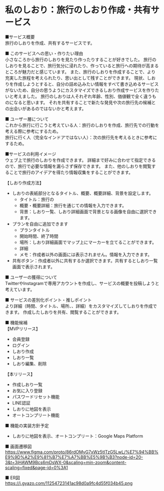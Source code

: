 # 私のしおり：旅行のしおり作成・共有サービス

■サービス概要  
旅行のしおりを作成、共有するサービスです。

■ このサービスへの思い・作りたい理由  
小さなころから旅行のしおりを見たり作ったりすることが好きでした。
旅行のしおりを見ることで、旅行気分に浸れたり、作っていると旅行への期待が高まるところが魅力だと感じています。
また、旅行のしおりを作成することで、より充実した旅程を考えられたり、思い出として残すことができます。
現状、しおりを作成しようとすると、自分の詰め込みたい情報をすべて書き込めるサービスがないため、自分の思うようにカスタマイズできるしおり作成サービスを作りたいと考えました。
旅行のしおりは人それぞれ年齢、性別、価値観で全く違うものになると思います。
それを共有することで新たな発見や次の旅行先の候補との出会いがあるのではないかと考えます。

■ ユーザー層について  
これから旅行に行こうと考えている人：旅行のしおりを作成、旅行先での行動を考える際に参考にするため。  
旅行に行く人（完全なインドアではない人）：次の旅行先を考えるときに参考にするため。

■サービスの利用イメージ  
ウェブ上で旅行のしおりを作成できます。
詳細まで好みに合わせて指定できるので、旅行で必要な情報を漏らさず保存できます。
また、他のしおりを閲覧することで旅行のアイデアを得たり情報収集をすることができます。

【しおり作成方法】
- しおりの表紙部分となるタイトル、概要、概要詳細、背景を設定します。
  - タイトル：旅行の
  - 概要・概要詳細：旅行を通じての情報を入力できます。
  - 背景：しおり一覧、しおり詳細画面で背景となる画像を自由に選択できます。
- プランを自由に追加できます
  - プランタイトル
  - 開始時間、終了時間
  - 場所：しおり詳細画面でマップ上にマーカーを立てることができます。
  - 詳細
  - メモ：作成者以外の画面には表示されません。情報を入力できます。
- 共有ボタン：作成者以外に共有するか選択できます。共有するとしおり一覧画面で表示されます。


■ ユーザーの獲得について  
TwitterやInstagramで専用アカウントを作成し、サービスの概要を投稿しようと考えています。

■ サービスの差別化ポイント・推しポイント  
より詳細（時間、タイトル、場所、、詳細）をカスタマイズしてしおりを作成できます。
作成したしおりを共有、閲覧することができます。

■ 機能候補  
【MVPリリース】
  - 会員登録
  - ログイン
  - しおり作成
  - しおり一覧
  - しおり編集、削除

【本リリース】
  - 作成しおり一覧
  - お気に入り登録
  - パスワードリセット機能
  - LINE認証
  - しおりに地図を表示
  - オートコンプリート機能

■ 機能の実装方針予定
  - しおりに地図を表示、オートコンプリート：Google Maps Platform

■ 画面遷移図  
https://www.figma.com/proto/86rdOMyG7xWz5tITzG5LwL/%E7%94%BB%E9%9D%A2%E9%81%B7%E7%A7%BB%E5%9B%B3?node-id=20-3&t=3jHAWM9Bcs6mDsWX-0&scaling=min-zoom&content-scaling=fixed&page-id=0%3A1

■ ER図  
https://i.gyazo.com/11254723141ac98d0a9fc4d55f034b45.png